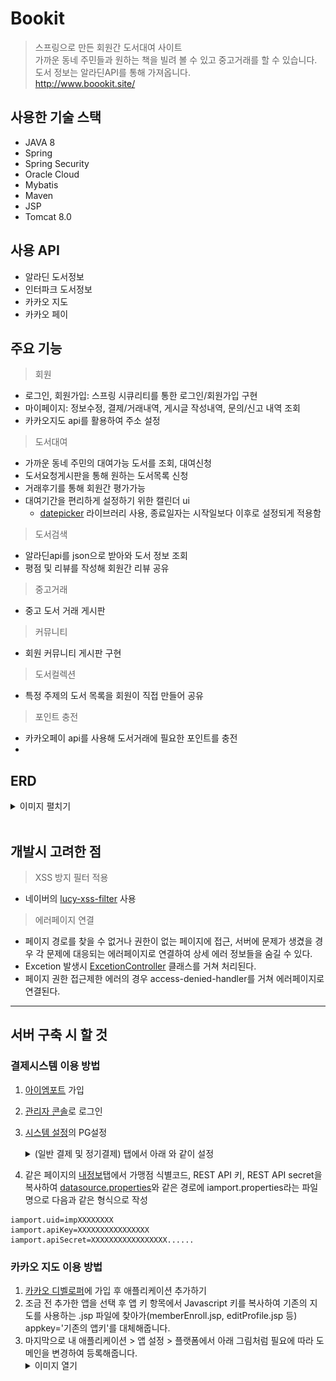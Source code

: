 # Bookit    
> 스프링으로 만든 회원간 도서대여 사이트     
> 가까운 동네 주민들과 원하는 책을 빌려 볼 수 있고 중고거래를 할 수 있습니다.    
> 도서 정보는 알라딘API를 통해 가져옵니다.      
> http://www.boookit.site/    

## 사용한 기술 스택     
- JAVA 8
- Spring
- Spring Security
- Oracle Cloud
- Mybatis
- Maven
- JSP    
- Tomcat 8.0

## 사용 API    
- 알라딘 도서정보    
- 인터파크 도서정보     
- 카카오 지도     
- 카카오 페이     

## 주요 기능
> 회원
- 로그인, 회원가입: 스프링 시큐리티를 통한 로그인/회원가입 구현    
- 마이페이지: 정보수정, 결제/거래내역, 게시글 작성내역, 문의/신고 내역 조회    
- 카카오지도 api를 활용하여 주소 설정  
> 도서대여              
- 가까운 동네 주민의 대여가능 도서를 조회, 대여신청         
- 도서요청게시판을 통해 원하는 도서목록 신청 
- 거래후기를 통해 회원간 평가가능    
- 대여기간을 편리하게 설정하기 위한 캘린더 ui      
  - [datepicker](https://jqueryui.com/datepicker/) 라이브러리 사용, 종료일자는 시작일보다 이후로 설정되게 적용함        
> 도서검색
- 알라딘api를 json으로 받아와 도서 정보 조회
- 평점 및 리뷰를 작성해 회원간 리뷰 공유
> 중고거래     
- 중고 도서 거래 게시판
> 커뮤니티     
- 회원 커뮤니티 게시판 구현
> 도서컬렉션  
- 특정 주제의 도서 목록을 회원이 직접 만들어 공유     
> 포인트 충전     
- 카카오페이 api를 사용해 도서거래에 필요한 포인트를 충전
- 

## ERD
<details>
<summary>이미지 펼치기</summary>
<div markdown="1">
<img src="https://github.com/leehb105/bookit/blob/master/img/erd.png">
</div>
</details>     
<br>     

## 개발시 고려한 점      
> XSS 방지 필터 적용   
- 네이버의 [lucy-xss-filter](https://github.com/naver/lucy-xss-servlet-filter) 사용    
> 에러페이지 연결    
- 페이지 경로를 찾을 수 없거나 권한이 없는 페이지에 접근, 서버에 문제가 생겼을 경우 각 문제에 대응되는 에러페이지로 연결하여 상세 에러 정보들을 숨길 수 있다.     
- Excetion 발생시 [ExcetionController](https://github.com/leehb105/bookit/blob/master/src/main/java/com/finale/bookit/common/util/ExcetionController.java) 클래스를 거쳐 처리된다.    
- 페이지 권한 접근제한 에러의 경우 access-denied-handler를 거쳐 에러페이지로 연결된다.    

<hr>     

## 서버 구축 시 할 것
### 결제시스템 이용 방법

1. [아이엠포트](https://www.iamport.kr/) 가입
2. [관리자 콘솔](https://admin.iamport.kr/users/login)로 로그인
3. [시스템 설정](https://admin.iamport.kr/settings#tab_pg)의 PG설정     
   <details>
   <summary>(일반 결제 및 정기결제) 탭에서 아래 와 같이 설정</summary>
   <div markdown="1">
   <img src="https://github.com/leehb105/bookit/blob/master/img/image1.png">
   </div>
   </details>     

4. 같은 페이지의 [내정보](https://admin.iamport.kr/settings#tab_profile)탭에서 가맹점 식별코드, REST API 키, REST API secret을 복사하여 
[datasource.properties](/src/main/resources/)와 같은  경로에 iamport.properties라는 파일명으로 다음과 같은 형식으로 작성
```properties
iamport.uid=impXXXXXXXX
iamport.apiKey=XXXXXXXXXXXXXXXX
iamport.apiSecret=XXXXXXXXXXXXXXXXX......
```

### 카카오 지도 이용 방법
1. [카카오 디벨로퍼](https://developers.kakao.com/console/app)에 가입 후 애플리케이션 추가하기
2. 조금 전 추가한 앱을 선택 후 앱 키 항목에서 Javascript 키를 복사하여 기존의 지도를 사용하는 .jsp 파일에 찾아가(memberEnroll.jsp, editProfile.jsp 등) appkey='기존의 앱키'를 대체해줍니다.
3. 마지막으로 내 애플리케이션 > 앱 설정 > 플랫폼에서 아래 그림처럼 필요에 따라 도메인을 변경하여 등록해줍니다.
   <details>
   <summary>이미지 열기</summary>
   <div markdown="1">
   <img src="https://github.com/leehb105/bookit/blob/master/img/image2.png">
   </div>
   </details>  
